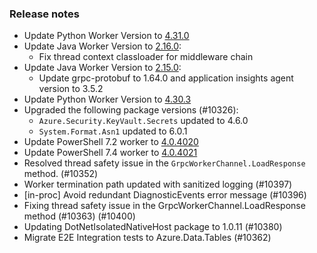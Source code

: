 ### Release notes

<!-- Please add your release notes in the following format:
- My change description (#PR)
-->
- Update Python Worker Version to [4.31.0](https://github.com/Azure/azure-functions-python-worker/releases/tag/4.31.0)
- Update Java Worker Version to [2.16.0](https://github.com/Azure/azure-functions-java-worker/releases/tag/2.16.0):
  - Fix thread context classloader for middleware chain
- Update Java Worker Version to [2.15.0](https://github.com/Azure/azure-functions-java-worker/releases/tag/2.15.0):
  - Update grpc-protobuf to 1.64.0 and application insights agent version to 3.5.2
- Update Python Worker Version to [4.30.3](https://github.com/Azure/azure-functions-python-worker/releases/tag/4.30.3)
- Upgraded the following package versions (#10326):
  - `Azure.Security.KeyVault.Secrets` updated to 4.6.0
  - `System.Format.Asn1` updated to 6.0.1
- Update PowerShell 7.2 worker to [4.0.4020](https://github.com/Azure/azure-functions-powershell-worker/releases/tag/v4.0.4020)
- Update PowerShell 7.4 worker to [4.0.4021](https://github.com/Azure/azure-functions-powershell-worker/releases/tag/v4.0.4021)
- Resolved thread safety issue in the `GrpcWorkerChannel.LoadResponse` method. (#10352)
- Worker termination path updated with sanitized logging (#10397)
- [in-proc] Avoid redundant DiagnosticEvents error message (#10396)
- Fixing thread safety issue in the GrpcWorkerChannel.LoadResponse method (#10363) (#10400)
- Updating DotNetIsolatedNativeHost package to 1.0.11 (#10380)
- Migrate E2E Integration tests to Azure.Data.Tables (#10362)
